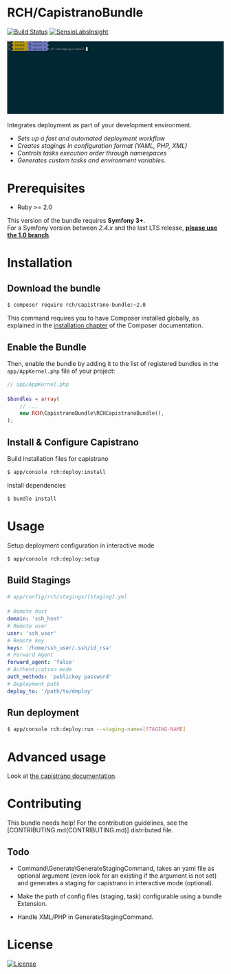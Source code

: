 # RCH/CapistranoBundle

[![Build Status](https://travis-ci.org/chalasr/RCHCapistranoBundle.svg?branch=master)](https://travis-ci.org/chalasr/RCHCapistranoBundle)
[![SensioLabsInsight](https://insight.sensiolabs.com/projects/a1b5a249-e656-4a0f-af57-77f8f84f2e74/mini.png)](https://insight.sensiolabs.com/projects/a1b5a249-e656-4a0f-af57-77f8f84f2e74)

![](Resources/doc/SCREENCAST.gif)

Integrates deployment as part of your development environment.

- _Sets up a fast and automated deployment workflow_
- _Creates stagings in configuration format (YAML, PHP, XML)_
- _Controls tasks execution order through namespaces_
- _Generates custom tasks and environment variables_.

Prerequisites
=============

- Ruby >= 2.0

This version of the bundle requires __Symfony 3+__.  
For a Symfony version between _2.4.x_ and the last LTS release, [__please use the 1.0 branch__](https://github.com/chalasr/rchcapistranobundle/tree/1.0).

Installation
============

Download the bundle
------------------------------------------

```bash
$ composer require rch/capistrano-bundle:~2.0
```

This command requires you to have Composer installed globally, as explained
in the [installation chapter](https://getcomposer.org/doc/00-intro.md)
of the Composer documentation.

Enable the Bundle
-----------------

Then, enable the bundle by adding it to the list of registered bundles
in the `app/AppKernel.php` file of your project:

```php
// app/AppKernel.php

$bundles = array(
    // ...
    new RCH\CapistranoBundle\RCHCapistranoBundle(),
);
```

Install & Configure Capistrano
-------------------------

Build installation files for capistrano
```bash
$ app/console rch:deploy:install
```

Install dependencies
```bash
$ bundle install
```

Usage
======

Setup deployment configuration in interactive mode  
```bash
$ app/console rch:deploy:setup
```

Build Stagings
---------------

```yaml
# app/config/rch/stagings/[staging].yml

# Remote host
domain: 'ssh_host'
# Remote user
user: 'ssh_user'
# Remote key              
keys: '/home/ssh_user/.ssh/id_rsa'
# Forward Agent
forward_agent: 'false'
# Authentication mode
auth_methods: 'publickey password'
# Deployment path
deploy_to: '/path/to/deploy'            
```

Run deployment
--------------

```bash
$ app/console rch:deploy:run --staging-name=[STAGING-NAME]
```

Advanced usage
===============

Look at [the capistrano documentation](https://github.com/capistrano/capistrano#usage).

Contributing
============

This bundle needs help!
For the contribution guidelines, see the [CONTRIBUTING.md(CONTRIBUTING.md)] distributed file.

Todo
-----

- Command\Generate\GenerateStagingCommand, takes an yaml file as optional argument (even look for an existing if the argument is not set) and generates a staging for capistrano in interactive mode (optional).

- Make the path of config files (staging, task) configurable using a bundle Extension.

- Handle XML/PHP in GenerateStagingCommand.

License
=======

[![License](http://img.shields.io/:license-gpl3-blue.svg)](http://www.gnu.org/licenses/gpl-3.0.html)

